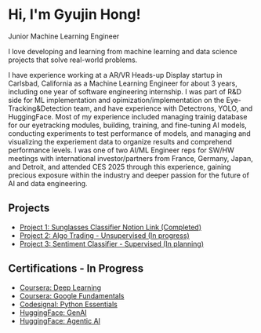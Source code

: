 <html>
<head>
  <title>My ML Portfolio</title>
</head>
<body>
  <h1>Hi, I'm Gyujin Hong!</h1>
  <p>Junior Machine Learning Engineer</p>
  <p>I love developing and learning from machine learning and data science projects that solve real-world problems.
  <p>I have experience working at a AR/VR Heads-up Display startup in Carlsbad, California as a Machine Learning Engineer for about 3 years, including one year of software engineering internship. I was part of  R&D side for ML implementation and opimization/implementation on the Eye-Tracking&Detection team, and have experience with Detectrons, YOLO, and HuggingFace. Most of my experience included managing trainig database for our eyetracking modules, building, training, and fine-tuning AI models, conducting experiments to test performance of models, and managing and visualizing the experiement data to organize results and comprehend performance levels. 
  I was one of two AI/ML Engineer reps for SW/HW meetings with international investor/partners from France, Germany, Japan, and Detroit, and attended CES 2025 through this experience, gaining precious exposure within the industry and deeper passion for the future of AI and data engineering.
  

  <h2>Projects</h2>
  <ul>
    <li><a href="https://www.notion.so/Sunglasses-Detection-Layer-1f3bcd635967804d83fcc54572e9a221">Project 1: Sunglasses Classifier Notion Link (Completed)</a></li>
    <li><a href="https://github.com/gyuj/gyuj.github.io/tree/c2d0cc78d72f5d974cf56c5843a4158200740a41/projects/algo-trading">Project 2: Algo Trading - Unsupervised (In progress)</a></li>
    <li><a href="https://github.com/gyuj/project-2">Project 3: Sentiment Classifier - Supervised (In planning)</a></li>
  </ul>
  <h2>Certifications - In Progress</h2>
  <ul>
    <li><a href="link_to_cert_coursera_dl">Coursera: Deep Learning</a></li>
    <li><a href="link_to_cert_coursera_gcp">Coursera: Google Fundamentals</a></li>
    <li><a href="link_to_cert_codesignal_python">Codesignal: Python Essentials</a></li>
    <li><a href="hugging_face_genai">HuggingFace: GenAI</a></li>
    <li><a href="hugging_face_agenticai">HuggingFace: Agentic AI</a></li>
  </ul>
</body>
</html>
